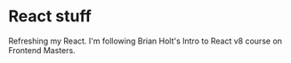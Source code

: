 # React stuff

Refreshing my React. I'm following Brian Holt's Intro to React v8 course on Frontend Masters.
